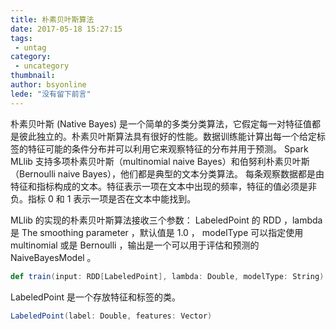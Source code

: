 ```yaml
---
title: 朴素贝叶斯算法
date: 2017-05-18 15:27:15
tags:
 - untag
category: 
 - uncategory
thumbnail: 
author: bsyonline
lede: "没有留下前言"
---
```


朴素贝叶斯 (Native Bayes) 是一个简单的多类分类算法，它假定每一对特征值都是彼此独立的。朴素贝叶斯算法具有很好的性能。数据训练能计算出每一个给定标签的特征可能的条件分布并可以利用它来观察特征的分布并用于预测。<!--more-->
Spark MLlib 支持多项朴素贝叶斯（multinomial naive Bayes）和伯努利朴素贝叶斯（Bernoulli naive Bayes），他们都是典型的文本分类算法。
每条观察数据都是由特征和指标构成的文本。特征表示一项在文本中出现的频率，特征的值必须是非负。指标 0 和 1 表示一项是否在文本中能找到。

MLlib 的实现的朴素贝叶斯算法接收三个参数： LabeledPoint 的 RDD ，lambda 是 The smoothing parameter ，默认值是 1.0 ， modelType 可以指定使用 multinomial 或是 Bernoulli ，输出是一个可以用于评估和预测的 NaiveBayesModel 。

```scala
def train(input: RDD[LabeledPoint], lambda: Double, modelType: String): NaiveBayesModel
```

LabeledPoint 是一个存放特征和标签的类。

```scala
LabeledPoint(label: Double, features: Vector) 
```
